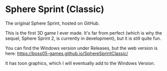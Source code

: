 # Sphere Sprint (Classic)
The original Sphere Sprint, hosted on GitHub.

This is the first 3D game I ever made. It's far from perfect (which is why the sequel, Sphere Sprint 2, is currently in development), but it is still quite fun.

You can find the Windows version under Releases, but the web version is here:
https://boss05-games.github.io/SphereSprintClassic/

It has toon graphics, which I will eventually add to the Windows Version.
